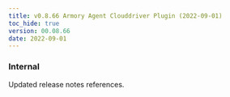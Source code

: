 ```yaml
---
title: v0.8.66 Armory Agent Clouddriver Plugin (2022-09-01)
toc_hide: true
version: 00.08.66
date: 2022-09-01
---
```


### Internal
Updated release notes references.
